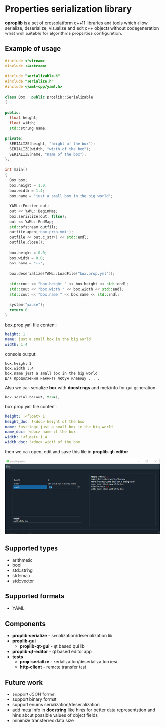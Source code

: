 # Properties serialization library
**oproplib** is a set of crossplatform c++11 libraries and tools which allow serialize, deserialize, visualize and edit c++ objects without codegeneration what well suitable for algorithms  properties configuration.

## Example of usage

```cpp
#include <fstream>
#include <iostream>

#include "serializable.h"
#include "serialize.h"
#include <yaml-cpp/yaml.h>

class Box : public proplib::Serializable
{

public:
  float height;
  float width;
  std::string name;

private:
  SERIALIZE(height, "height of the box");
  SERIALIZE(width, "width of the box");
  SERIALIZE(name, "name of the box");
};

int main()
{
  Box box; 
  box.height = 1.0;
  box.width = 1.4;
  box.name = "just a small box in the big world";

  YAML::Emitter out;
  out << YAML::BeginMap;
  box.serialize(out, false);
  out << YAML::EndMap;
  std::ofstream outfile;
  outfile.open("box.prop.yml");
  outfile << out.c_str() << std::endl;
  outfile.close();

  box.height = 0.0;
  box.width = 0.0;
  box.name = "--";

  box.deserialize(YAML::LoadFile("box.prop.yml"));

  std::cout << "box.height " << box.height << std::endl;
  std::cout << "box.width " << box.width << std::endl;
  std::cout << "box.name " << box.name << std::endl;

  system("pause");
  return 0;
}
```
box.prop.yml file content:
``` yaml
height: 1
name: just a small box in the big world
width: 1.4
```

console output:
```
box.height 1
box.width 1.4
box.name just a small box in the big world
Для продолжения нажмите любую клавишу . . .
```
Also we can serialize **box** with **docstrings** and metainfo for gui generation

```cpp
box.serialize(out, true);
```

box.prop.yml file content:
``` yaml
height: !<float> 1
height_doc: !<doc> height of the box
name: !<string> just a small box in the big world
name_doc: !<doc> name of the box
width: !<float> 1.4
width_doc: !<doc> width of the box
```
then we can open, edit and save this file in **proplib-qt-editor**

![alt text](img/editor.png "proplib-qt-editor")

## Supported types
- arithmetic
- bool
- std::string 
- std::map
- std::vector

## Supported formats
- YAML

## Components
- **proplib-serialize** - serialization/deserialization lib
- **proplib-gui**
  - **proplib-qt-gui**  - qt based qui lib
- **proplib-qt-editor** -  qt based editor app
- **tests**
  - **prop-serialize** - serialization/deserialization test
  - **http-client** - remote transfer test

## Future work
- support JSON format
- support binary format
- support enums serialization/deserialization
- add meta info in **docstring** like hints for better data representation and hins about possible values of object fields
- minimize transferred data size


